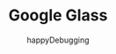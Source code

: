 ---
author: happyDebugging
title: Google Glass
year: 2011
image_url: /images/google-glass.jpg
caption: 'Τα γυαλιά Google Glass που κατασκευάστηκαν από τη Google X, ανήκουν στην κατηγορία smart glasses. Η φορετή αυτή συσκευή επιτρέπει στο χρήστη να 
περιηγείται στο διαδίκτυο με τη χρήση φωνητικών εντολών, ενώ παράλληλα αντικατοπτρίζει τη λειτουργία smartphone.'
categories:
  - Αρχέτυπα 
tags:
  - Google
---